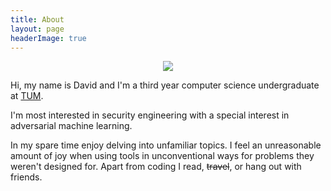 ```yaml
---
title: About
layout: page
headerImage: true
---
```



<p align="center">
  <img src="http://www.text2image.com/user_images/text2image_Z21925_20180222_034210.jpg">
</p>

Hi, my name is David and I'm a third year computer science undergraduate at [TUM](https://www.tum.de/nc/en/homepage/). 

I'm most interested in security engineering with a special interest in adversarial machine learning.

In my spare time enjoy delving into unfamiliar topics. I feel an unreasonable amount of joy when using tools in unconventional ways for problems they weren't designed for. Apart from coding I read, ~~travel~~, or hang out with friends.
